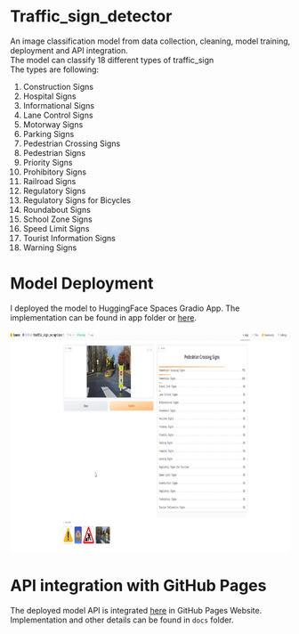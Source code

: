 # Traffic_sign_detector
An image classification model from data collection, cleaning, model training, deployment and API integration.<br/>
The model can classify 18 different types of traffic_sign <br/>
The types are following: <br/>
1. Construction Signs
 2. Hospital Signs
 3. Informational Signs
 4. Lane Control Signs
 5. Motorway Signs
 6. Parking Signs
 7. Pedestrian Crossing Signs
 8. Pedestrian Signs
 9. Priority Signs
 10. Prohibitory Signs
 11. Railroad Signs
 12. Regulatory Signs
 13. Regulatory Signs for Bicycles
 14. Roundabout Signs
 15. School Zone Signs
 16. Speed Limit Signs
 17. Tourist Information Signs
 18. Warning Signs
# Model Deployment
I deployed the model to HuggingFace Spaces Gradio App. The implementation can be found in app folder or [here](https://huggingface.co/spaces/MdRiad/traffic_sign_recognizer).

<img src="images/Screenshot_76.png" width=900 height=400>

# API integration with GitHub Pages
The deployed model API is integrated [here](https://github.com/riad5089/Traffic_sign_detector) in GitHub Pages Website. Implementation and other details can be found in `docs` folder.
